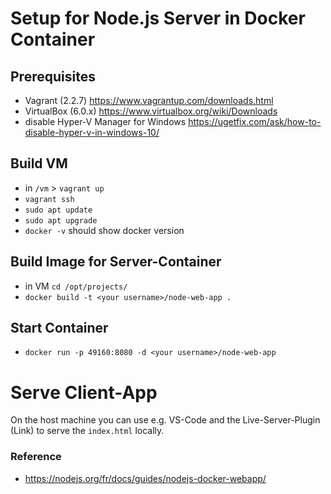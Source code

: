 # Setup for Node.js Server in Docker Container

## Prerequisites
* Vagrant (2.2.7)
https://www.vagrantup.com/downloads.html
* VirtualBox (6.0.x)
https://www.virtualbox.org/wiki/Downloads
* disable Hyper-V Manager for Windows
https://ugetfix.com/ask/how-to-disable-hyper-v-in-windows-10/

## Build VM
* in `/vm` > `vagrant up`
* `vagrant ssh`
* `sudo apt update`
* `sudo apt upgrade`
* `docker -v` should show docker version

## Build Image for Server-Container

* in VM `cd /opt/projects/`
* `docker build -t <your username>/node-web-app .`

## Start Container
* `docker run -p 49160:8080 -d <your username>/node-web-app`

# Serve Client-App
On the host machine you can use e.g. VS-Code and the Live-Server-Plugin (Link) to serve the `index.html` locally.

### Reference
* https://nodejs.org/fr/docs/guides/nodejs-docker-webapp/